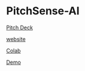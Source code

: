 # PitchSense-AI

[Pitch Deck](https://docs.google.com/presentation/d/1bBqnGZK3kVNsKN3sEE6P6c8M306hu-2K2xoGt3lNUZI/edit#slide=id.p)

[website](https://tinyurl.com/pitchsenseai)

[Colab](https://colab.research.google.com/drive/1_QyRefC8aBicSppO6m8iiEt3HIueVr9H#scrollTo=hMrdCmLKxt5U)

[Demo](https://musical-umbrella-pjgvp4j6g7x6364r6-5000.app.github.dev/)
